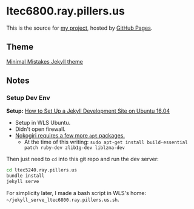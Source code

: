 # ltec6800.ray.pillers.us

This is the source for [my project](http://ltec6800.ray.pillers.us), hosted by [GitHub Pages](https://pages.github.com/).

## Theme

[Minimal Mistakes Jekyll theme](https://mmistakes.github.io/minimal-mistakes/)

## Notes

### Setup Dev Env

**Setup:** [How to Set Up a Jekyll Development Site on Ubuntu 16.04](https://www.digitalocean.com/community/tutorials/how-to-set-up-a-jekyll-development-site-on-ubuntu-16-04)

- Setup in WLS Ubuntu.
- Didn't open firewall.
- [Nokogiri requires a few more `apt` packages.](http://www.nokogiri.org/tutorials/installing_nokogiri.html#install_with_included_libraries__recommended_)
  - At the time of this writing: `sudo apt-get install build-essential patch ruby-dev zlib1g-dev liblzma-dev`

Then just need to `cd` into this git repo and run the dev server:

```bash
cd ltec5240.ray.pillers.us
bundle install
jekyll serve
```

For simplicity later, I made a bash script in WLS's home: `~/jekyll_serve_ltec6800.ray.pillers.us.sh`.